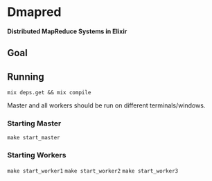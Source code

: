 # Dmapred

**Distributed MapReduce Systems in Elixir**

## Goal

## Running
```
mix deps.get && mix compile
```
Master and all workers should be run on different terminals/windows.
### Starting Master
``` make start_master ```

### Starting Workers
``` make start_worker1 ```
``` make start_worker2 ```
``` make start_worker3 ```



